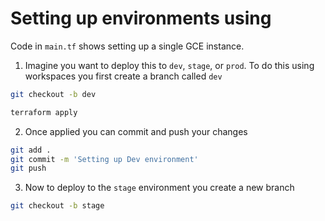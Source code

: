 # Setting up environments using 

Code in `main.tf` shows setting up a single GCE instance.

1. Imagine you want to deploy this to `dev`, `stage`, or `prod`. To do this using workspaces you first create a branch called `dev`

```bash
git checkout -b dev

terraform apply
```

2. Once applied you can commit and push your changes

```bash
git add .
git commit -m 'Setting up Dev environment'
git push
```

3. Now to deploy to the `stage` environment you create a new branch

```bash
git checkout -b stage
```
